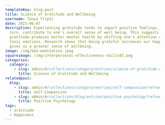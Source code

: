 ```yaml
---
templateKey: blog-post
title: Science of Gratitude and Wellbeing
username: Tanya Tripti
date: 2021-06-07
description: Experiencing gratitude tends to impart positive feelings, which in
  turn, contribute to one's overall sense of well being. This suggests that
  gratitude produces better mental health by shifting one's attention away from
  toxic emotions. Research shows that being grateful increases our happiness and
  gives us a greater sense of wellbeing.
image: /img/bed-meditation.jpeg
squareimage: /img/interpersonal-effectiveness-skills02.png
categories:
  category:
    - slug: admin/#/collections/category/entries/science-of-gratitude-and-wellbeing
      title: Science of Gratitude and Wellbeing
relatedpost:
  blog:
    - slug: admin/#/collections/category/entries/self-compassion?ref=workflow
      title: Self-Compassion
    - slug: admin/#/collections/blog/entries/positive-psychology?ref=workflow
      title: Positive Psychology
tags:
  - Gratitude
  - Happiness
---
```

<!--StartFragment-->



<!--EndFragment-->